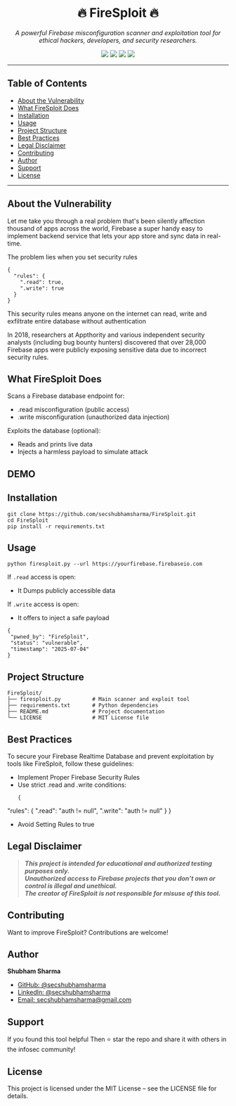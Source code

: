 <h1 align="center">🔥 FireSploit 🔥</h1>
<p align="center"><i>A powerful Firebase misconfiguration scanner and exploitation tool for ethical hackers, developers, and security researchers.</i></p>

<p align="center">
  <img src="https://img.shields.io/badge/python-3.6%2B-blue.svg" />
  <img src="https://img.shields.io/github/license/secshubhamsharma/FireSploit" />
  <img src="https://img.shields.io/github/stars/secshubhamsharma/FireSploit?style=social" />
  <img src="https://img.shields.io/github/forks/secshubhamsharma/FireSploit?style=social" />
</p>

---

## Table of Contents

- [About the Vulnerability](#-about-the-vulnerability)
- [What FireSploit Does](#-what-firesploit-does)
- [Installation](#-installation)
- [Usage](#-usage)
- [Project Structure](#-project-structure)
- [Best Practices](#️-best-practices)
- [Legal Disclaimer](#️-legal-disclaimer)
- [Contributing](#-contributing)
- [Author](#-author)
- [Support](#-support)
- [License](#-license)

---

## About the Vulnerability
Let me take you through a real problem that's been silently affection thousand of apps across the world, Firebase a super handy easy to implement backend service that lets your app store and sync data in real-time. 

The problem lies when you set security rules
```
{
  "rules": {
    ".read": true,
    ".write": true
  }
}
```
This security rules means anyone on the internet can read, write and exfiltrate entire database without authentication 

In 2018, researchers at Appthority and various independent security analysts (including bug bounty hunters) discovered that over 28,000 Firebase apps were publicly exposing sensitive data due to incorrect security rules.


## What FireSploit Does
Scans a Firebase database endpoint for:
 - .read misconfiguration (public access)
 - .write misconfiguration (unauthorized data injection)

Exploits the database (optional):
 - Reads and prints live data
 - Injects a harmless payload to simulate attack

## DEMO 


## Installation
```
git clone https://github.com/secshubhamsharma/FireSploit.git
cd FireSploit
pip install -r requirements.txt
```

## Usage
```
python firesploit.py --url https://yourfirebase.firebaseio.com
```

If `.read` access is open: 
 - It Dumps publicly accessible data

If `.write` access is open: 
 - It offers to inject a safe payload
 ```
 {
  "pwned_by": "FireSploit",
  "status": "vulnerable",
  "timestamp": "2025-07-04"
}

 ```

 ## Project Structure 
```text
FireSploit/
├── firesploit.py          # Main scanner and exploit tool
├── requirements.txt       # Python dependencies
├── README.md              # Project documentation
└── LICENSE                # MIT License file
```

## Best Practices
To secure your Firebase Realtime Database and prevent exploitation by tools like FireSploit, follow these guidelines:

 -  Implement Proper Firebase Security Rules
  - Use strict .read and .write conditions:
    ```
    {
  "rules": {
    ".read": "auth != null",
    ".write": "auth != null"
  }
}
 
 -  Avoid Setting Rules to true

## Legal Disclaimer
> **_This project is intended for educational and authorized testing purposes only.  
> Unauthorized access to Firebase projects that you don’t own or control is illegal and unethical.  
> The creator of FireSploit is not responsible for misuse of this tool._**

## Contributing
Want to improve FireSploit? Contributions are welcome!

## Author
**Shubham Sharma**

 - [GitHub: @secshubhamsharma](https://github.com/secshubhamsharma)
 - [LinkedIn: @secshubhamsharma](https://linkedin.com/in/secshubhamsharma)
 - [Email: secshubhamsharma@gmail.com](mailto:secshubhamsharma@gmail.com)

## Support
If you found this tool helpful
Then ⭐ star the repo and share it with others in the infosec community!

## License
This project is licensed under the MIT License – see the LICENSE file for details.